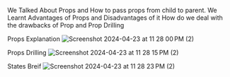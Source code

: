 We Talked About Props and How to pass props from child to parent.
We Learnt Advantages of Props and Disadvantages of it
How do we deal with the drawbacks of Prop and Prop Drilling

Props Explanation
![Screenshot 2024-04-23 at 11 28 00 PM (2)](https://github.com/yogeshvas/gdscMentoring/assets/130190342/a47922a6-1c05-42b6-aede-d13a46e90686)

Props Drilling
![Screenshot 2024-04-23 at 11 28 15 PM (2)](https://github.com/yogeshvas/gdscMentoring/assets/130190342/38a4106d-cbca-4601-ad14-1f97953a3fbd)

States Breif
![Screenshot 2024-04-23 at 11 28 23 PM (2)](https://github.com/yogeshvas/gdscMentoring/assets/130190342/10429d06-7a89-4329-906c-2b4226329684)


